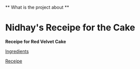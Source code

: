 ** What is the project about **
# Nidhay's Receipe for the Cake #
__Receipe for Red Velvet Cake__

[Ingredients](ingredients.md)

[Receipe](receipe.md)
